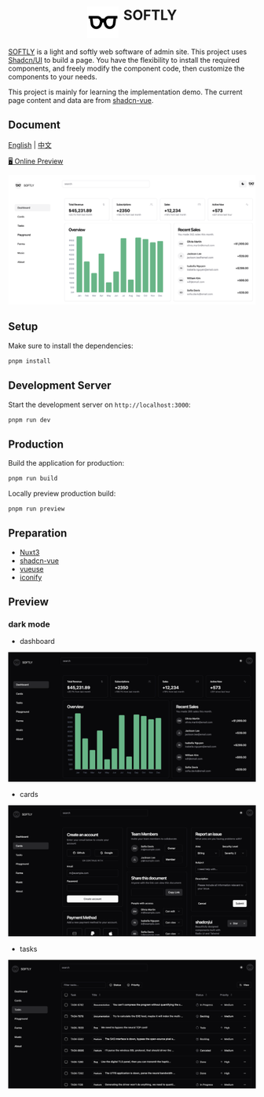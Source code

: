 <h1 style="display: flex; justify-content: center;"> 
<img style="margin-right: 10px" src="./public/logo.svg" />
SOFTLY
</h1>

[SOFTLY](https://github.com/shellingfordly/softly) is a light and softly web software of admin site. This project uses [Shadcn/UI](https://www.shadcn-vue.com/) to build a page. You have the flexibility to install the required components, and freely modify the component code, then customize the components to your needs.

This project is mainly for learning the implementation demo. The current page content and data are from [shadcn-vue](https://www.shadcn-vue.com/examples/dashboard.html).

## Document

[English](https://github.com/shellingfordly/softly/blob/main/README.md) | [中文](https://github.com/shellingfordly/softly/blob/main/README_CN.md)

[🖥 Online Preview](https://softly-two.vercel.app/)

![preview_light](./assets/preview_light.png)

## Setup

Make sure to install the dependencies:

```bash
pnpm install
```

## Development Server

Start the development server on `http://localhost:3000`:

```bash
pnpm run dev
```

## Production

Build the application for production:

```bash
pnpm run build
```

Locally preview production build:

```bash
pnpm run preview
```

## Preparation

- [Nuxt3](https://nuxt.com/)
- [shadcn-vue](https://www.shadcn-vue.com/)
- [vueuse](https://vueuse.org/)
- [iconify](https://iconify.design/)

## Preview

### dark mode

- dashboard

![preview_dark](./assets/preview_dark.png)

- cards

![cards](./assets/cards.png)

- tasks

![tasks](./assets/tasks.png)
